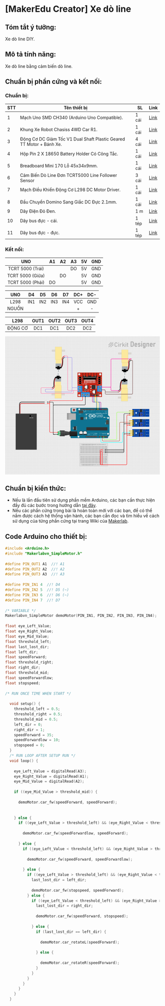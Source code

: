 # [MakerEdu Creator] Xe dò line
## Tóm tắt ý tưởng:
Xe dò line DIY.
## Mô tả tính năng:
Xe dò line bằng cảm biến dò line.
## Chuẩn bị phần cứng và kết nối:
### Chuẩn bị:

<table class="tg">
<thead>
  <tr>
    <th class="tg-baqh">STT</th>
    <th class="tg-baqh">Tên thiết bị </th>
    <th class="tg-baqh">SL</th>
    <th class="tg-baqh">Link</th>
  </tr>
</thead>
<tbody>
  <tr>
    <td class="tg-baqh">1</td>
    <td class="tg-73oq">Mạch Uno SMD CH340 (Arduino Uno Compatible).</td>
    <td class="tg-baqh">1 cái</td>
    <td class="tg-baqh"><a href="https://hshop.vn/products/arduino-uno-r3-smd-chip-don">Link</a></td>
  </tr>
  <tr>
    <td class="tg-baqh">2</td>
    <td class="tg-0lax">Khung Xe Robot Chasiss 4WD Car R1.</td>
    <td class="tg-baqh">1 cái</td>
    <td class="tg-baqh"><a href="https://hshop.vn/products/khung-xe-robot-chasiss-4wd-car-r1">Link</a></td>
  </tr>
  <tr>
    <td class="tg-baqh">3</td>
    <td class="tg-0lax">Động Cơ DC Giảm Tốc V1 Dual Shaft Plastic Geared TT Motor + Bánh Xe.</td>
    <td class="tg-baqh">4 cái</td>
    <td class="tg-baqh"><a href="https://hshop.vn/products/dong-co-dc-giamtoc-v1-1-48">Link</a></td>
  </tr>
  <tr>
    <td class="tg-baqh">4</td>
    <td class="tg-0lax">Hộp Pin 2 X 18650 Battery Holder Có Công Tắc.</td>
    <td class="tg-baqh">1 cái</td>
    <td class="tg-baqh"><a href="https://hshop.vn/products/hop-pin-2-co-18650-co-cong-tac">Link</a></td>
  </tr>
  <tr>
    <td class="tg-baqh">5</td>
    <td class="tg-0lax">Breadboard Mini 170 Lỗ 45x34x9mm.</td>
    <td class="tg-baqh">1 cái</td>
    <td class="tg-baqh"><a href="https://hshop.vn/products/test-board-cammini-35-x-47mm">Link</a></td>
  </tr>
  <tr>
    <td class="tg-baqh">6</td>
    <td class="tg-0lax">Cảm Biến Dò Line Đơn TCRT5000 Line Follower Sensor</td>
    <td class="tg-baqh">3 cái</td>
    <td class="tg-baqh"><a href="https://hshop.vn/products/cam-bien-do-line-don">Link</a></td>
  </tr>
  <tr>
    <td class="tg-baqh">7</td>
    <td class="tg-0lax">Mạch Điều Khiển Động Cơ L298 DC Motor Driver.</td>
    <td class="tg-baqh">1 cái</td>
    <td class="tg-baqh"><a href="https://hshop.vn/products/mach-dieu-khien-dong-co-dc-l298">Link</a></td>
  </tr>
  <tr>
    <td class="tg-baqh">8</td>
    <td class="tg-0lax">Đầu Chuyển Domino Sang Giắc DC Đực 2.1mm.</td>
    <td class="tg-baqh">1 cái</td>
    <td class="tg-baqh"><a href="https://hshop.vn/products/dau-chuyen-domino-sang-giac-dc-duc-2-1mm">Link</a></td>
  </tr>
  <tr>
    <td class="tg-baqh">9</td>
    <td class="tg-0lax">Dây Điện Đỏ Đen.</td>
    <td class="tg-baqh">1 m </td>
    <td class="tg-baqh"><a href="https://hshop.vn/products/day-dien-do-den">Link</a></td>
  </tr>
  <tr>
    <td class="tg-baqh">10</td>
    <td class="tg-0lax">Dây bus đực - cái.</td>
    <td class="tg-baqh">1 tép</td>
    <td class="tg-baqh"><a href="https://hshop.vn/products/day-camtest-board-duc-coi20cm40soi">Link</a></td>
  </tr>
  <tr>
    <td class="tg-0lax">11</td>
    <td class="tg-0lax">Dây bus đực - đực.</td>
    <td class="tg-0lax">1 tép</td>
    <td class="tg-0lax"><a href="https://hshop.vn/products/day-camtest-board-duc-duc-20cm40soi">Link</a></td>
  </tr>
</tbody>
</table>

### Kết nối:

| UNO              | A1  | A2  | A3  | 5V | GND |
|:----------------:|-----|-----|-----|----|-----|
| TCRT 5000 (Trái) |     |     | DO | 5V | GND |
| TCRT 5000 (Giữa) |     | DO |     | 5V | GND |
| TCRT 5000 (Phải) | DO |     |     | 5V | GND |

|  UNO  |  D4 |  D5 |  D6 |  D7 |  DC+ | DC- |
|:-----:|:---:|:---:|:---:|:---:|:----:|:---:|
|  L298 | IN1 | IN2 | IN3 | IN4 |  VCC | GND |
| NGUỒN |     |     |     |     |   +  |  -  |

|   L298   | OUT1 | OUT2 | OUT3 | OUT4 |
|:--------:|:----:|:----:|:----:|:----:|
| ĐỘNG CƠ  |  DC1 |  DC1 |  DC2 |  DC2 |

<img src="image/R1_LineTracking.png">

## Chuẩn bị kiến thức:
- Nếu là lần đầu tiên sử dụng phần mềm Arduino, các bạn cần thực hiện đầy đủ các bước trong hướng dẫn <a href="https://wiki.makerlab.vn/index.php/H%C6%B0%E1%BB%9Bng_d%E1%BA%ABn_s%E1%BB%AD_d%E1%BB%A5ng_ph%E1%BA%A7n_m%E1%BB%81m_Arduino_v%E1%BB%9Bi_c%C3%A1c_m%E1%BA%A1ch_Vietduino_%2B_MakerEdu_Shield_for_Vietduino">tại đây</a>.
- Nếu các phần cứng trong bài là hoàn toàn mới với các bạn, để có thể nắm được cách hệ thống vận hành, các bạn cần đọc và tìm hiểu về cách sử dụng của từng phần cứng tại trang Wiki của <a href="https://wiki.makerlab.vn/index.php/Main_Page">Makerlab</a>.
 
## Code Arduino cho thiết bị:
```Cpp
#include <Arduino.h>
#include "Makerlabvn_SimpleMotor.h"

#define PIN_OUT1 A1  //! A1
#define PIN_OUT2 A2  //! A2
#define PIN_OUT3 A3  //! A3

#define PIN_IN1 4  //! D4
#define PIN_IN2 5  //! D5 (~)
#define PIN_IN3 6  //! D6 (~)
#define PIN_IN4 7  //! D7

/* VARIABLE */
Makerlabvn_SimpleMotor demoMotor(PIN_IN1, PIN_IN2, PIN_IN3, PIN_IN4);

float eye_Left_Value;
float eye_Right_Value;
float eye_Mid_Value;
float threshold_left;
float last_lost_dir;
float left_dir;
float speedForward;
float threshold_right;
float right_dir;
float threshold_mid;
float speedForwardlow;
float stopspeed;

/* RUN ONCE TIME WHEN START */

  void setup() {
    threshold_left = 0.5;
    threshold_right = 0.5;
    threshold_mid = 0.5;
    left_dir = 0;
    right_dir = 1;
    speedForward = 35;
    speedForwardlow = 10;
    stopspeed = 0;
  }
  /* RUN LOOP AFTER SETUP RUN */
  void loop() {

    eye_Left_Value = digitalRead(A3);
    eye_Right_Value = digitalRead(A1);
    eye_Mid_Value = digitalRead(A2);

    if ((eye_Mid_Value > threshold_mid)) {

      demoMotor.car_fw(speedForward, speedForward);

      
    } else {
      if ((eye_Left_Value > threshold_left) && (eye_Right_Value < threshold_right) && (eye_Mid_Value > threshold_mid)) {

        demoMotor.car_fw(speedForwardlow, speedForward);
       
      } else {
        if ((eye_Left_Value < threshold_left) && (eye_Right_Value > threshold_right) && (eye_Mid_Value > threshold_mid)) {

          demoMotor.car_fw(speedForward, speedForwardlow);
          
        } else {
          if ((eye_Left_Value > threshold_left) && (eye_Right_Value < threshold_right) && (eye_Mid_Value < threshold_mid)) {
            last_lost_dir = left_dir;

            demoMotor.car_fw(stopspeed, speedForward);
          } else {
            if ((eye_Left_Value < threshold_left) && (eye_Right_Value > threshold_right) && (eye_Mid_Value < threshold_mid)) {
              last_lost_dir = right_dir;

              demoMotor.car_fw(speedForward, stopspeed);

            } else {
              if (last_lost_dir == left_dir) {

                demoMotor.car_rotateL(speedForward);

              } else {

                demoMotor.car_rotateR(speedForward);
              }
            }
          }
        }
      }
    }
  }
```